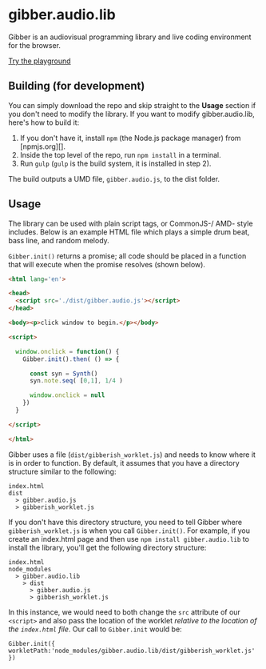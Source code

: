 gibber.audio.lib
==========

Gibber is an audiovisual programming library and live coding environment for the browser.

[Try the playground](./playground/index.html)

## Building (for development)

You can simply download the repo and skip straight to the **Usage** section if you don't need to modify the library. If you want to modify gibber.audio.lib, here's how to build it:

1. If you don't have it, install `npm` (the Node.js package manager) from [npmjs.org][].
2. Inside the top level of the repo, run `npm install` in a terminal.
3. Run `gulp` (`gulp` is the build system, it is installed in step 2).

The build outputs a UMD file, `gibber.audio.js`, to the dist folder.

## Usage
The library can be used with plain script tags, or CommonJS-/ AMD- style includes. Below is an example HTML file which plays a simple drum beat, bass line, and random melody.

`Gibber.init()` returns a promise; all code should be placed in a function that will execute when the promise resolves (shown below).
```html
<html lang='en'>

<head>
  <script src='./dist/gibber.audio.js'></script>
</head>

<body><p>click window to begin.</p></body>

<script>

  window.onclick = function() {
    Gibber.init().then( () => {

      const syn = Synth()
      syn.note.seq( [0,1], 1/4 )

      window.onclick = null
    })
  }

</script>

</html>
```

Gibber uses a file (`dist/gibberish_worklet.js`) and needs to know where it is in order to function. By default, it assumes that you have a directory structure similar to the following:

```
index.html
dist
  > gibber.audio.js
  > gibberish_worklet.js
```

If you don't have this directory structure, you need to tell Gibber where `gibberish_worklet.js` is when you call `Gibber.init()`. For example, if you create an index.html page and then use `npm install gibber.audio.lib` to install the library, you'll get the following directory structure:

```
index.html
node_modules
  > gibber.audio.lib
    > dist
      > gibber.audio.js
      > gibberish_worklet.js
```

In this instance, we would need to both change the `src` attribute of our `<script>` and also pass the location of the worklet *relative to the location of the `index.html` file*. Our call to `Gibber.init` would be:

`Gibber.init({ workletPath:'node_modules/gibber.audio.lib/dist/gibberish_worklet.js' })`
